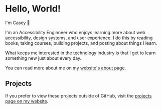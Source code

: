 # Hello, World!

I'm Casey 👋

I'm an Accessibility Enginneer who enjoys learning more about web accessibility, design systems, and user experience. I do this by reading books, taking courses, building projects, and posting about things I learn.

What keeps me interested in the technology industry is that I get to learn something new just about every day.

You can read more about me on [my website's about page](https://www.caseyocampo.com/about/).

## Projects

If you prefer to view these projects outside of GitHub, visit the [projects page on my website](https://www.caseyocampo.com/projects). 
